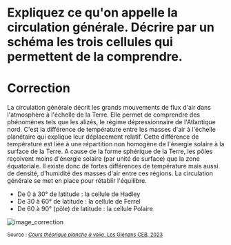 ﻿# Expliquez ce qu'on appelle la circulation générale. Décrire par un schéma les trois cellules qui permettent de la comprendre.


# Correction


La circulation générale décrit les grands mouvements de flux d'air dans l'atmosphère à l'échelle de la Terre. Elle permet de comprendre des phénomènes tels que les alizés, le régime dépressionnaire de l'Atlantique nord. 
C'est la différence de température entre les masses d'air à l'échelle planétaire qui explique leur déplacement relatif. Cette différence de température est liée à une répartition non homogène de l'énergie solaire à la surface de la Terre.  A cause de la forme sphérique de la Terre, les pôles reçoivent moins d'énergie solaire (par unité de surface) que la zone équatoriale. Il existe donc de fortes différences de température mais aussi de densité, d'humidité des masses d'air entre ces régions. La circulation générale se met en place pour rétablir l'équilibre. 

- De 0 à 30° de latitude : la cellule de Hadley
- De 30 à 60° de latitude : la cellule de Ferrel 
- De 60 à 90° (pôle) de latitude : la cellule Polaire


![image_correction](images/circulation_generale.png)

<small>Source : [*Cours théorique planche à voile*, Les Glénans CEB, 2023](https://encadrementbenevole.glenans.asso.fr/wp-content/uploads/2023/07/Cours-theorique-PAV-Version-1.pdf) </small>